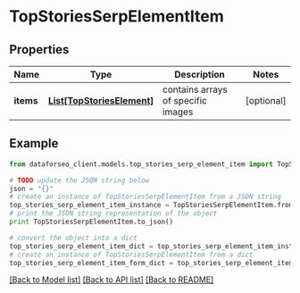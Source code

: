 # TopStoriesSerpElementItem


## Properties

Name | Type | Description | Notes
------------ | ------------- | ------------- | -------------
**items** | [**List[TopStoriesElement]**](TopStoriesElement.md) | contains arrays of specific images | [optional] 

## Example

```python
from dataforseo_client.models.top_stories_serp_element_item import TopStoriesSerpElementItem

# TODO update the JSON string below
json = "{}"
# create an instance of TopStoriesSerpElementItem from a JSON string
top_stories_serp_element_item_instance = TopStoriesSerpElementItem.from_json(json)
# print the JSON string representation of the object
print TopStoriesSerpElementItem.to_json()

# convert the object into a dict
top_stories_serp_element_item_dict = top_stories_serp_element_item_instance.to_dict()
# create an instance of TopStoriesSerpElementItem from a dict
top_stories_serp_element_item_form_dict = top_stories_serp_element_item.from_dict(top_stories_serp_element_item_dict)
```
[[Back to Model list]](../README.md#documentation-for-models) [[Back to API list]](../README.md#documentation-for-api-endpoints) [[Back to README]](../README.md)


